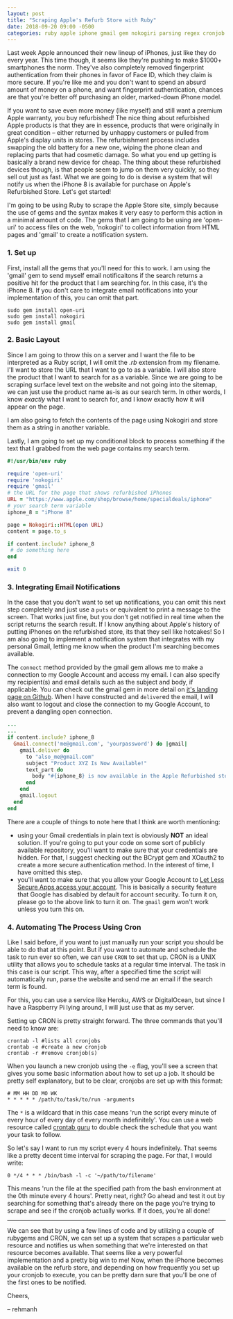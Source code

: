 ```yaml
---
layout: post
title: "Scraping Apple's Refurb Store with Ruby"
date: 2018-09-20 09:00 -0500
categories: ruby apple iphone gmail gem nokogiri parsing regex cronjob cron crontab
---
```


Last week Apple announced their new lineup of iPhones, just like they do every year. This time though, it seems like they're pushing to make $1000+ smartphones the norm. They've also completely removed fingerprint authentication from their phones in favor of Face ID, which they claim is more secure. If you're like me and you don't want to spend an absurd amount of money on a phone, and want fingerprint authentication, chances are that you're better off purchasing an older, marked-down iPhone model.  

If you want to save even more money (like myself) and still want a premium Apple warranty, you buy refurbished! The nice thing about refurbished Apple products is that they are in essence, products that were originally in great condition – either returned by unhappy customers or pulled from Apple's display units in stores. The refurbishment process includes swapping the old battery for a new one, wiping the phone clean and replacing parts that had cosmetic damage. So what you end up getting is basically a brand new device for cheap. The thing about these refurbished devices though, is that people seem to jump on them very quickly, so they sell out just as fast. What we are going to do is devise a system that will notify us when the iPhone 8 is available for purchase on Apple's Refurbished Store. Let's get started! 

I'm going to be using Ruby to scrape the Apple Store site, simply because the use of gems and the syntax makes it very easy to perform this action in a minimal amount of code. The gems that I am going to be using are 'open-uri' to access files on the web, 'nokogiri' to collect information from HTML pages and 'gmail' to create a notification system. 

### 1. Set up

First, install all the gems that you'll need for this to work. I am using the 'gmail' gem to send myself email notificaitons if the search returns a positive hit for the product that I am searching for. In this case, it's the iPhone 8. If you don't care to integrate email notifications into your implementation of this, you can omit that part. 
```shell
sudo gem install open-uri
sudo gem install nokogiri
sudo gem install gmail
```

### 2. Basic Layout

Since I am going to throw this on a server and I want the file to be interpreted as a Ruby script, I will omit the _.rb_ extension from my filename. I'll want to store the URL that I want to go to as a variable. I will also store the product that I want to search for as a variable. Since we are going to be scraping surface level text on the website and not going into the sitemap, we can just use the product name as-is as our search term. In other words, I know *exactly* what I want to search for, and I know exactly how it will appear on the page. 

I am also going to fetch the contents of the page using Nokogiri and store them as a string in another variable. 

Lastly, I am going to set up my conditional block to process something if the text that I grabbed from the web page contains my search term.

```ruby
#!/usr/bin/env ruby

require 'open-uri'
require 'nokogiri'
require 'gmail'
# the URL for the page that shows refurbished iPhones
URL = "https://www.apple.com/shop/browse/home/specialdeals/iphone" 
# your search term variable
iphone_8 = "iPhone 8"

page = Nokogiri::HTML(open URL)
content = page.to_s

if content.include? iphone_8
 # do something here
end

exit 0
```

### 3. Integrating Email Notifications

In the case that you don't want to set up notifications, you can omit this next step completely and just use a `puts` or equivalent to print a message to the screen. That works just fine, but you don't get notified in real time when the script returns the search result. If I know anything about Apple's history of putting iPhones on the refurbished store, its that they sell like hotcakes! So I am also going to implement a notification system that integrates with my personal Gmail, letting me know when the product I'm searching becomes available.

The `connect` method provided by the gmail gem allows me to make a connection to my Google Account and access my email. I can also specify my recipient(s) and email details such as the subject and body, if applicable. You can check out the gmail gem in more detail on [it's landing page on Github](https://github.com/gmailgem/gmail). When I have constructed and `deliver`ed the email, I will also want to logout and close the connection to my Google Account, to prevent a dangling open connection.

```ruby
...
...
if content.include? iphone_8
  Gmail.connect('me@gmail.com', 'yourpassword') do |gmail|
    gmail.deliver do 
      to "also_me@gmail.com"
      subject "Product XYZ Is Now Available!"
      text_part do 
        body "#{iphone_8} is now available in the Apple Refurbished store!\n Hurry on over to #{URL} to grab one now!"
      end
    end
    gmail.logout
  end
end
```

There are a couple of things to note here that I think are worth mentioning:
- using your Gmail credentials in plain text is obviously **NOT** an ideal solution. If you're going to put your code on some sort of publicly available repository, you'll want to make sure that your credentials are hidden. For that, I suggest checking out the BCrypt gem and XOauth2 to create a more secure authentication method. In the interest of time, I have omitted this step.
- you'll want to make sure that you allow your Google Account to [Let Less Secure Apps access your account](https://myaccount.google.com/lesssecureapps). This is basically a security feature that Google has disabled by default for account security. To turn it on, please go to the above link to turn it on. The `gmail` gem won't work unless you turn this on.

### 4. Automating The Process Using Cron

Like I said before, if you want to just manually run your script you should be able to do that at this point. But if you want to automate and schedule the task to run ever so often, we can use `CRON` to set that up. CRON is a UNIX utility that allows you to schedule tasks at a regular time interval. The task in this case is our script. This way, after a specified time the script will automatically run, parse the website and send me an email if the search term is found.

For this, you can use a service like Heroku, AWS or DigitalOcean, but since I have a Raspberry Pi lying around, I will just use that as my server. 

Setting up CRON is pretty straight forward. The three commands that you'll need to know are:
```shell
crontab -l #lists all cronjobs
crontab -e #create a new cronjob
crontab -r #remove cronjob(s)
```

When you launch a new cronjob using the `-e` flag, you'll see a screen that gives you some basic information about how to set up a job. It should be pretty self explanatory, but to be clear, cronjobs are set up with this format:
```shell
# MM HH DD MO WK
* * * * * /path/to/task/to/run -arguments 
```
The `*` is a wildcard that in this case means 'run the script every minute of every hour of every day of every month indefinitely'. You can use a web resource called [crontab guru](https://crontab.guru) to double check the schedule that you want your task to follow.

So let's say I want to run my script every 4 hours indefinitely. That seems like a pretty decent time interval for scraping the page. For that, I would write:
```shell
0 */4 * * * /bin/bash -l -c '~/path/to/filename'
```
This means 'run the file at the specified path from the bash environment at the 0th minute every 4 hours'. Pretty neat, right? Go ahead and test it out by searching for something that's already there on the page you're trying to scrape and see if the cronjob actually works. If it does, you're all done!

---

We can see that by using a few lines of code and by utilizing a couple of rubygems and CRON, we can set up a system that scrapes a particular web resource and notifies us when something that we're interested on that resource becomes available. That seems like a very powerful implementation and a pretty big win to me! Now, when the iPhone becomes available on the refurb store, and depending on how frequently you set up your cronjob to execute, you can be pretty darn sure that you'll be one of the first ones to be notified.

Cheers,

– rehmanh

